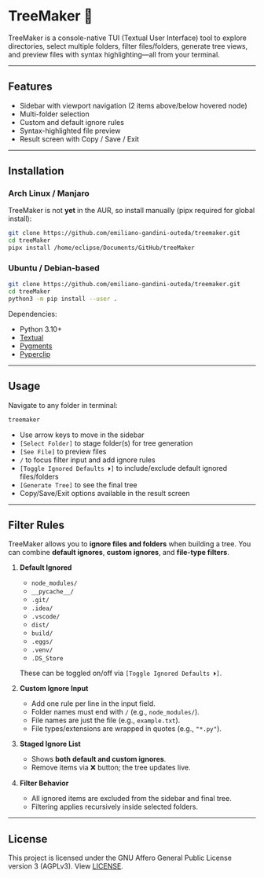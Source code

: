 # TreeMaker 🌳

TreeMaker is a console-native TUI (Textual User Interface) tool to explore directories, select multiple folders, filter files/folders, generate tree views, and preview files with syntax highlighting—all from your terminal.

---

## Features

* Sidebar with viewport navigation (2 items above/below hovered node)
* Multi-folder selection
* Custom and default ignore rules
* Syntax-highlighted file preview
* Result screen with Copy / Save / Exit

---

## Installation

### Arch Linux / Manjaro

TreeMaker is not **yet** in the AUR, so install manually (pipx required for global install):

```bash
git clone https://github.com/emiliano-gandini-outeda/treemaker.git
cd treeMaker
pipx install /home/eclipse/Documents/GitHub/treeMaker
```

### Ubuntu / Debian-based

```bash
git clone https://github.com/emiliano-gandini-outeda/treemaker.git
cd treeMaker
python3 -m pip install --user .
```

Dependencies:

* Python 3.10+
* [Textual](https://pypi.org/project/textual/)
* [Pygments](https://pypi.org/project/pygments/)
* [Pyperclip](https://pypi.org/project/pyperclip/)

---

## Usage

Navigate to any folder in terminal:

```bash
treemaker
```

* Use arrow keys to move in the sidebar
* `[Select Folder]` to stage folder(s) for tree generation
* `[See File]` to preview files
* `/` to focus filter input and add ignore rules
* `[Toggle Ignored Defaults ⏵]` to include/exclude default ignored files/folders
* `[Generate Tree]` to see the final tree
* Copy/Save/Exit options available in the result screen

---

## Filter Rules

TreeMaker allows you to **ignore files and folders** when building a tree. You can combine **default ignores**, **custom ignores**, and **file-type filters**.

1. **Default Ignored**  
   - `node_modules/`  
   - `__pycache__/`  
   - `.git/`  
   - `.idea/`  
   - `.vscode/`  
   - `dist/`  
   - `build/`  
   - `.eggs/`  
   - `.venv/`  
   - `.DS_Store`  
   
   These can be toggled on/off via `[Toggle Ignored Defaults ⏵]`.

2. **Custom Ignore Input**

   * Add one rule per line in the input field.
   * Folder names must end with `/` (e.g., `node_modules/`).
   * File names are just the file (e.g., `example.txt`).
   * File types/extensions are wrapped in quotes (e.g., `"*.py"`).

3. **Staged Ignore List**

   * Shows **both default and custom ignores**.
   * Remove items via ❌ button; the tree updates live.

4. **Filter Behavior**

   * All ignored items are excluded from the sidebar and final tree.
   * Filtering applies recursively inside selected folders.

---

## License
This project is licensed under the GNU Affero General Public License version 3 (AGPLv3). View [LICENSE](LICENSE).
